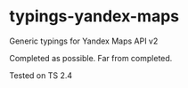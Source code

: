 # typings-yandex-maps

Generic typings for Yandex Maps API v2

Completed as possible. Far from completed.

Tested on TS 2.4

